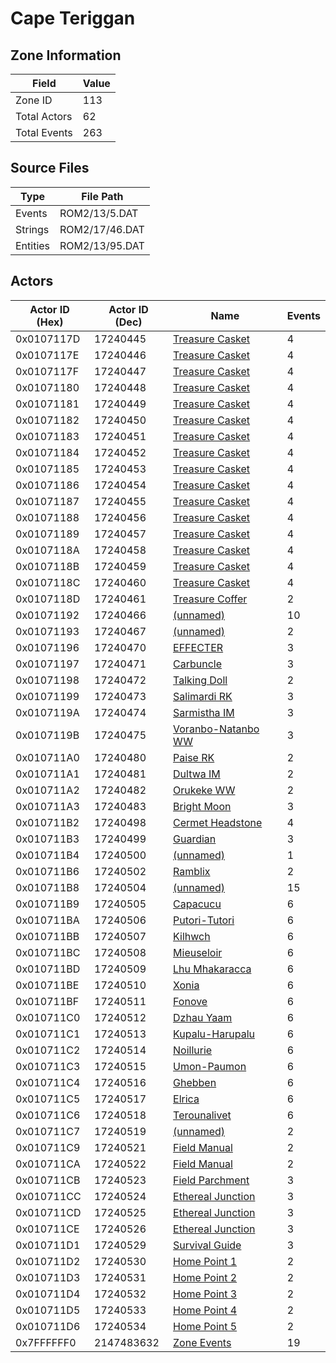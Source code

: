 # Cape Teriggan

## Zone Information

| Field        |   Value |
|--------------|---------|
| Zone ID      |     113 |
| Total Actors |      62 |
| Total Events |     263 |

## Source Files

| Type     | File Path      |
|----------|----------------|
| Events   | ROM2/13/5.DAT  |
| Strings  | ROM2/17/46.DAT |
| Entities | ROM2/13/95.DAT |

## Actors

| Actor ID (Hex)   |   Actor ID (Dec) | Name                                                           |   Events |
|------------------|------------------|----------------------------------------------------------------|----------|
| 0x0107117D       |         17240445 | [Treasure Casket](./17240445%20-%20Treasure%20Casket.md)       |        4 |
| 0x0107117E       |         17240446 | [Treasure Casket](./17240446%20-%20Treasure%20Casket.md)       |        4 |
| 0x0107117F       |         17240447 | [Treasure Casket](./17240447%20-%20Treasure%20Casket.md)       |        4 |
| 0x01071180       |         17240448 | [Treasure Casket](./17240448%20-%20Treasure%20Casket.md)       |        4 |
| 0x01071181       |         17240449 | [Treasure Casket](./17240449%20-%20Treasure%20Casket.md)       |        4 |
| 0x01071182       |         17240450 | [Treasure Casket](./17240450%20-%20Treasure%20Casket.md)       |        4 |
| 0x01071183       |         17240451 | [Treasure Casket](./17240451%20-%20Treasure%20Casket.md)       |        4 |
| 0x01071184       |         17240452 | [Treasure Casket](./17240452%20-%20Treasure%20Casket.md)       |        4 |
| 0x01071185       |         17240453 | [Treasure Casket](./17240453%20-%20Treasure%20Casket.md)       |        4 |
| 0x01071186       |         17240454 | [Treasure Casket](./17240454%20-%20Treasure%20Casket.md)       |        4 |
| 0x01071187       |         17240455 | [Treasure Casket](./17240455%20-%20Treasure%20Casket.md)       |        4 |
| 0x01071188       |         17240456 | [Treasure Casket](./17240456%20-%20Treasure%20Casket.md)       |        4 |
| 0x01071189       |         17240457 | [Treasure Casket](./17240457%20-%20Treasure%20Casket.md)       |        4 |
| 0x0107118A       |         17240458 | [Treasure Casket](./17240458%20-%20Treasure%20Casket.md)       |        4 |
| 0x0107118B       |         17240459 | [Treasure Casket](./17240459%20-%20Treasure%20Casket.md)       |        4 |
| 0x0107118C       |         17240460 | [Treasure Casket](./17240460%20-%20Treasure%20Casket.md)       |        4 |
| 0x0107118D       |         17240461 | [Treasure Coffer](./17240461%20-%20Treasure%20Coffer.md)       |        2 |
| 0x01071192       |         17240466 | [(unnamed)](./17240466.md)                                     |       10 |
| 0x01071193       |         17240467 | [(unnamed)](./17240467.md)                                     |        2 |
| 0x01071196       |         17240470 | [EFFECTER](./17240470%20-%20EFFECTER.md)                       |        3 |
| 0x01071197       |         17240471 | [Carbuncle](./17240471%20-%20Carbuncle.md)                     |        3 |
| 0x01071198       |         17240472 | [Talking Doll](./17240472%20-%20Talking%20Doll.md)             |        2 |
| 0x01071199       |         17240473 | [Salimardi RK](./17240473%20-%20Salimardi%20RK.md)             |        3 |
| 0x0107119A       |         17240474 | [Sarmistha IM](./17240474%20-%20Sarmistha%20IM.md)             |        3 |
| 0x0107119B       |         17240475 | [Voranbo-Natanbo WW](./17240475%20-%20Voranbo-Natanbo%20WW.md) |        3 |
| 0x010711A0       |         17240480 | [Paise RK](./17240480%20-%20Paise%20RK.md)                     |        2 |
| 0x010711A1       |         17240481 | [Dultwa IM](./17240481%20-%20Dultwa%20IM.md)                   |        2 |
| 0x010711A2       |         17240482 | [Orukeke WW](./17240482%20-%20Orukeke%20WW.md)                 |        2 |
| 0x010711A3       |         17240483 | [Bright Moon](./17240483%20-%20Bright%20Moon.md)               |        3 |
| 0x010711B2       |         17240498 | [Cermet Headstone](./17240498%20-%20Cermet%20Headstone.md)     |        4 |
| 0x010711B3       |         17240499 | [Guardian](./17240499%20-%20Guardian.md)                       |        3 |
| 0x010711B4       |         17240500 | [(unnamed)](./17240500.md)                                     |        1 |
| 0x010711B6       |         17240502 | [Ramblix](./17240502%20-%20Ramblix.md)                         |        2 |
| 0x010711B8       |         17240504 | [(unnamed)](./17240504.md)                                     |       15 |
| 0x010711B9       |         17240505 | [Capacucu](./17240505%20-%20Capacucu.md)                       |        6 |
| 0x010711BA       |         17240506 | [Putori-Tutori](./17240506%20-%20Putori-Tutori.md)             |        6 |
| 0x010711BB       |         17240507 | [Kilhwch](./17240507%20-%20Kilhwch.md)                         |        6 |
| 0x010711BC       |         17240508 | [Mieuseloir](./17240508%20-%20Mieuseloir.md)                   |        6 |
| 0x010711BD       |         17240509 | [Lhu Mhakaracca](./17240509%20-%20Lhu%20Mhakaracca.md)         |        6 |
| 0x010711BE       |         17240510 | [Xonia](./17240510%20-%20Xonia.md)                             |        6 |
| 0x010711BF       |         17240511 | [Fonove](./17240511%20-%20Fonove.md)                           |        6 |
| 0x010711C0       |         17240512 | [Dzhau Yaam](./17240512%20-%20Dzhau%20Yaam.md)                 |        6 |
| 0x010711C1       |         17240513 | [Kupalu-Harupalu](./17240513%20-%20Kupalu-Harupalu.md)         |        6 |
| 0x010711C2       |         17240514 | [Noillurie](./17240514%20-%20Noillurie.md)                     |        6 |
| 0x010711C3       |         17240515 | [Umon-Paumon](./17240515%20-%20Umon-Paumon.md)                 |        6 |
| 0x010711C4       |         17240516 | [Ghebben](./17240516%20-%20Ghebben.md)                         |        6 |
| 0x010711C5       |         17240517 | [Elrica](./17240517%20-%20Elrica.md)                           |        6 |
| 0x010711C6       |         17240518 | [Terounalivet](./17240518%20-%20Terounalivet.md)               |        6 |
| 0x010711C7       |         17240519 | [(unnamed)](./17240519.md)                                     |        2 |
| 0x010711C9       |         17240521 | [Field Manual](./17240521%20-%20Field%20Manual.md)             |        2 |
| 0x010711CA       |         17240522 | [Field Manual](./17240522%20-%20Field%20Manual.md)             |        2 |
| 0x010711CB       |         17240523 | [Field Parchment](./17240523%20-%20Field%20Parchment.md)       |        3 |
| 0x010711CC       |         17240524 | [Ethereal Junction](./17240524%20-%20Ethereal%20Junction.md)   |        3 |
| 0x010711CD       |         17240525 | [Ethereal Junction](./17240525%20-%20Ethereal%20Junction.md)   |        3 |
| 0x010711CE       |         17240526 | [Ethereal Junction](./17240526%20-%20Ethereal%20Junction.md)   |        3 |
| 0x010711D1       |         17240529 | [Survival Guide](./17240529%20-%20Survival%20Guide.md)         |        3 |
| 0x010711D2       |         17240530 | [Home Point 1](./17240530%20-%20Home%20Point%201.md)           |        2 |
| 0x010711D3       |         17240531 | [Home Point 2](./17240531%20-%20Home%20Point%202.md)           |        2 |
| 0x010711D4       |         17240532 | [Home Point 3](./17240532%20-%20Home%20Point%203.md)           |        2 |
| 0x010711D5       |         17240533 | [Home Point 4](./17240533%20-%20Home%20Point%204.md)           |        2 |
| 0x010711D6       |         17240534 | [Home Point 5](./17240534%20-%20Home%20Point%205.md)           |        2 |
| 0x7FFFFFF0       |       2147483632 | [Zone Events](./Zone%20Events.md)                              |       19 |